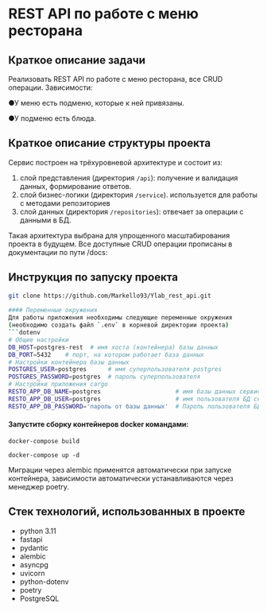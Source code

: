 # REST API по работе с меню ресторана
  
## Краткое описание задачи 
  

Реализовать REST API по работе с меню ресторана, все CRUD операции.
Зависимости:

●У меню есть подменю, которые к ней привязаны.

●У подменю есть блюда.
  
## Краткое описание структуры проекта  
  
Сервис построен на трёхуровневой архитектуре и состоит из:   
1. слой представления (директория `/api`): получение и валидация данных, формирование ответов.  
2. слой бизнес-логики (директория `/service`). используется для работы с методами репозиториев
3. слой данных (директория `/repositories`): отвечает за операции с данными 
   в БД.

Такая архитектура выбрана для упрощенного масштабирования проекта в будущем.
Все доступные CRUD операции прописаны в документации по пути /docs:

     
## Инструкция по запуску проекта  
```bash  
git clone https://github.com/Markello93/Ylab_rest_api.git  
  
#### Переменные окружения  
Для работы приложения необходимы следующие переменные окружения  
(необходимо создать файл `.env` в корневой директории проекта)  
```dotenv 
# Общие настройки  
DB_HOST=postgres-rest  # имя хоста (контейнера) базы данных  
DB_PORT=5432    # порт, на котором работает база данных  
# Настройки контейнера базы данных  
POSTGRES_USER=postgres      # имя суперпользователя postgres  
POSTGRES_PASSWORD=postgres  # пароль суперпользователя  
# Настройки приложения cargo  
RESTO_APP_DB_NAME=postgres                     # имя базы данных сервиса  
RESTO_APP_DB_USER=postgres                     # имя пользователя БД сервиса  
RESTO_APP_DB_PASSWORD='пароль от базы данных'  # Пароль пользователя БД  

```  

#### Запустите сборку контейнеров docker командами:  
```  
docker-compose build  
```
```  
docker-compose up -d  
```
Миграции через  alembic применятся автоматически при запуске контейнера, зависимости автоматически устанавливаются через менеджер poetry.

## Стек технологий, использованных в проекте  
* python 3.11  
* fastapi  
* pydantic  
* alembic
* asyncpg 
* uvicorn  
* python-dotenv  
* poetry  
* PostgreSQL